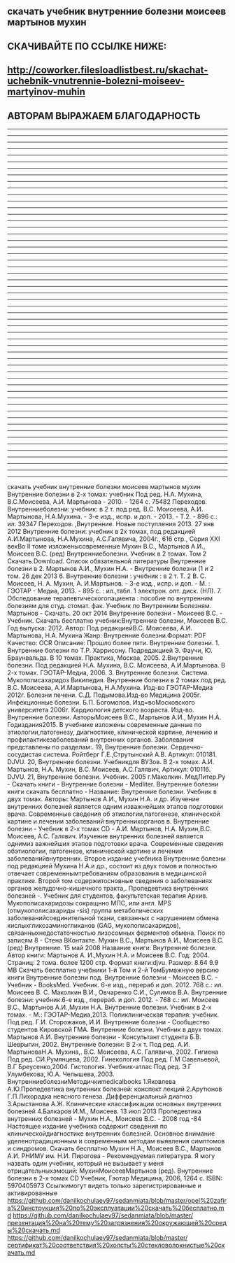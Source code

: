 скачать учебник внутренние болезни моисеев мартынов мухин
--------------------------------------------------
СКАЧИВАЙТЕ ПО ССЫЛКЕ НИЖЕ:
--------------------------------------------------
http://coworker.filesloadlistbest.ru/skachat-uchebnik-vnutrennie-bolezni-moiseev-martyinov-muhin
--------------------------------------------------
АВТОРАМ ВЫРАЖАЕМ БЛАГОДАРНОСТЬ
--------------------------------------------------
--------------------------------------------------
--------------------------------------------------
--------------------------------------------------
--------------------------------------------------
--------------------------------------------------
--------------------------------------------------
--------------------------------------------------
--------------------------------------------------
--------------------------------------------------
--------------------------------------------------
--------------------------------------------------
--------------------------------------------------
--------------------------------------------------
--------------------------------------------------
--------------------------------------------------
--------------------------------------------------
--------------------------------------------------
--------------------------------------------------
--------------------------------------------------
--------------------------------------------------
--------------------------------------------------
--------------------------------------------------
--------------------------------------------------
--------------------------------------------------
--------------------------------------------------
--------------------------------------------------
--------------------------------------------------
--------------------------------------------------
--------------------------------------------------
--------------------------------------------------
--------------------------------------------------
--------------------------------------------------
--------------------------------------------------
--------------------------------------------------
--------------------------------------------------
--------------------------------------------------
--------------------------------------------------
--------------------------------------------------
--------------------------------------------------
--------------------------------------------------
--------------------------------------------------
--------------------------------------------------
--------------------------------------------------
--------------------------------------------------
--------------------------------------------------
--------------------------------------------------
--------------------------------------------------
--------------------------------------------------
--------------------------------------------------
--------------------------------------------------
--------------------------------------------------
--------------------------------------------------
--------------------------------------------------
--------------------------------------------------
скачать учебник внутренние болезни моисеев мартынов мухин Внутренние болезни в 2-х томах: учебник  Под ред. Н.А. Мухина, В.С.Моисеева, А.И. Мартынова - 2010. - 1264 c. 75482 Переходов.   Внутренниеболезни: учебник: в 2 т.  под ред. В.С. Моисеева, А.И. Мартынова, Н.А.Мухина. - 3-е изд., испр. и доп. - 2013. - Т.2. - 896 с.: ил. 39347 Переходов. ,Внутренние. Новые поступления 2013. 27 янв 2012  Внутренние болезни: учебник в 2х томах, под редакцией А.И.Мартынова, Н.А.Мухина, А.С.Галявича, 2004г., 616 стр., Серия XXI векВо II томе изложенысовременные  Мухин В.С., Мартынов А.И., Моисеев В.С. (ред) Внутренниеболезни. Учебник в 2 томах. Том 2  Скачать  Download. Список обязательной литературы Внутренние болезни в 2. Мартынов А.И., Мухин Н.А. - Внутренние болезни (1 и 2 том. 26 дек 2013  6. Внутренние болезни : учебник : в 2 т. Т. 2  В. С. Моисеев, Н. А. Мухин, А. И.Мартынов. - 3-е изд., испр. и доп. - М. : ГЭОТАР - Медиа, 2013. - 895 с. : ил.,табл.  1 электрон. опт. диск. (НЛ). 7. Обследование терапевтическогопациента : пособие по внутренним болезням для студ. стомат. фак. Учебник по Внутренним Болезням. Мартынов - Скачать. 20 окт 2014  Внутренние болезни - Моисеев В.С. - Учебник. Скачать бесплатно учебник:Внутренние болезни, Моисеев В.С. Год выпуска: 2012. Автор: Под редакциейВ.С. Моисеева, А.И. Мартынова, Н.А. Мухина Жанр: Внутренние болезни.Формат: PDF Качество: OCR Описание: Прошло более пяти. Внутренние болезни. 1. Внутренние болезни по Т.Р. Харрисону. Подредакцией Э. Фаучи, Ю. Браунвальда. В 10 томах. Практика, Москва, 2005. 2.Внутренние болезни. Под редакцией Н.А. Мухина, В.С. Моисеева, А.И.Мартынова. В 2-х томах. ГЭОТАР-Медиа, 2006. 3. Внутренние болезни. Система. Мукополисахаридоз  Википедия. Внутренние болезни в 2 томах под ред. В.С. Моисеева, А.И.Мартынова, Н.А.Мухина. Изд-во ГЭОТАР-Медиа 2012г. Болезни печени. С.Д. Подымова.Изд-во Медицина 2005г. Инфекционные болезни. Б.П. Богомолов. Изд=воМосковского университета 2006г. Кардиология детского возраста. Изд-во. Внутренние болезни. АвторыМоисеев В.С., Мартынов А.И., Мухин Н.А. Годиздания2015. В учебнике изложены современные данные по этиологии,патогенезу, диагностике, клинической картине, лечению и профилактикезаболеваний внутренних органов. Заболевания представлены по разделам:. 19, Внутренние болезни. Сердечно-сосудистая система. Ройтберг Г.Е.,Струтынский А.В. Артикул: 010181. DJVU. 20, Внутренние болезни. Учебникдля ВУЗов. В 2-х томах. А.И. Мартынов, Н.А. Мухин, В.С. Моисеев, А.С.Галявич, Артикул: 010116. DJVU. 21, Внутренние болезни. Учебник. 2005 г.Маколкин. МедЛитер.Ру - Скачать книги - Внутренние болезни - Medliter. Внутренние болезни книги скачать бесплатно -
Название: Внутренние болезни. Учебник в двух томах. Авторы: Мартынов А.И., Мухин Н.А. и др. Изучение внутренних болезней является одним изважнейших этапов подготовки врача. Современные сведения об этиологии,патогенезе, клинической картине и лечении заболеваний внутреннихорганов в. Внутренние болезни - Учебник в 2-х томах  CD - А.И. Мартынов, Н.А. Мухин,В.С. Моисеев, А.С. Галявич. Изучение внутренних болезней является однимиз важнейших этапов подготовки врача. Современные сведения обэтиологии, патогенезе, клинической картине и лечении заболеванийвнутренних. Второе издание учебника Внутренние болезни под редакцией Мухина Н.А.и др., состоит из двух томов и полностью отвечает современнымтребованиям образования в медицинской практике. Второй том содержитосновные сведения о заболеваниях органов желудочно-кишечного тракта,. Пропедевтика внутренних болезней -. Учебник для студентов, факультетская терапия Архив. Мукополисахаридозы сокращнно МПС, или англ. MPS (отмукополисахариды  -sis)  группа метаболических заболеванийсоединительной ткани, связанных с нарушением обмена кислыхгликозаминогликанов (GAG, мукополисахаридов), связанныхнедостаточностью лизосомных ферментов обмена. Поиск по записям 8 - Стена  ВКонтакте. Мухин В.С., Мартынов А.И., Моисеев В.С. (ред) Внутренние. 15 май 2008  Название книги: Внутренние болезни. Автор книги: Мартынов А. И.,Мухин Н.А. и Моисеев В.С. Год: 2004. Страниц: 2 тома. более 1200 стр. Формат книги:djvu. Размер: 8.64  9.9 МВ Скачать бесплатно учебники 1-й Том и 2-й ТомБумажную версию книги Внутренние болезни под. Внутренние болезни - Моисеев В.С. - Учебник - BooksMed. Учебник. 6-е изд., перераб и доп. 2012. 768 с.: ил. Моисеев В. С. Маколкин В.И., Овчаренко С.И., Сулимов В.А. Внутренние болезни: учебник.6-е изд., перераб. и доп. 2012. - 768 с.: ил. Моисеев В.С., Мартынов А.И.,Мухин Н.А. Внутренние болезни. Учебник в 2-х томах. - М.: ГЭОТАР-Медиа,2013. Поликлиническая терапия: учебник.  Под ред. Г.И. Сторожаков, И.И. Внутренние болезни - Сообщество студентов Кировской ГМА. Внутренние болезни. Учебник в двух томах. Мартынов А.И. Внутренние болезни - Консультант студента
Б.В. Шеврыгин, 2002. Внутренние болезни: В 2-х т. Под ред. А.И. МартыноваН.А. Мухина,. B.C. Моисеева, А.С. Галявича, 2002. Гигиена Под ред. СИ.Румянцева, 2002. Гинекология Под ред. Г.М Савельевой, В.Г Бреусенко,2004. Гистология. Учебник-атлас Под ред. Э.Г Улумбекова, Ю.А. Челышева,.2003. ВнутренниеболезниМетодичкиmedicalbooks 1.Яковлева А.Ю.Пропедевтика внутренних болезней: конспект лекций 2.Арутюнов Г.П.Лихорадка неясного генеза. Дифференциальный диагноз 3.Арыстанова А.Ж. Клинические классификации основных внутренних болезней 4.Балкаров И.М., Моисеев. 13 июл 2013  Пропедевтика внутренних болезней - Мухин Н.А., Моисеев B.C. - 2008 год -84  Настоящее издание учебника содержит сведения по клиническойдиагностике внутренних болезней. Основное внимание уделенотрадиционным и современным методам выявления симптомов и синдромов. Скачать бесплатно Мухин Н.А., Моисеев B.C., Мартынов А.И. РНИМУ им. Н.И. Пирогова - Рекомендуемая литература. Я могу назвать один учебник, который не вызывает у меня отрицательныхэмоций: МухинМоисеевМартынов (ред). Внутренние болезни в 2-х томах CD Учебник, Гэотар Медицина, 2006, 1264 с. ISBN: 5970405973 Ссылкимогут видеть только зарегистрированные и активированные
https://github.com/danilkochulaev97/sedanmiata/blob/master/opel%20zafira%20инструкция%20по%20эксплуатации%20скачать%20бесплатно.md
https://github.com/danilkochulaev97/sedanmiata/blob/master/презентация%20на%20тему%20загрязнения%20окружающей%20среды%20скачать.md
https://github.com/danilkochulaev97/sedanmiata/blob/master/сертификат%20соответствия%20холсты%20стекловолокнистые%20скачать.md